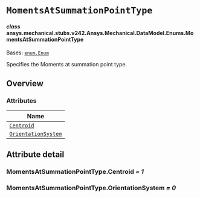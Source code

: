# `MomentsAtSummationPointType`

<a id="ansys.mechanical.stubs.v242.Ansys.Mechanical.DataModel.Enums.MomentsAtSummationPointType"></a>

#### *class* ansys.mechanical.stubs.v242.Ansys.Mechanical.DataModel.Enums.MomentsAtSummationPointType

Bases: [`enum.Enum`](https://docs.python.org/3/library/enum.html#enum.Enum)

Specifies the Moments at summation point type.

<!-- !! processed by numpydoc !! -->

<a id="overview"></a>

## Overview

### Attributes

| Name |
| ---------------------------------------------------------------------------------------------------------------------------------------------------------- |
| [`Centroid`](#MomentsAtSummationPointType.Centroid) |
| [`OrientationSystem`](#MomentsAtSummationPointType.OrientationSystem) |

<a id="attribute-detail"></a>

## Attribute detail

<a id="MomentsAtSummationPointType.Centroid"></a>

### MomentsAtSummationPointType.Centroid *= 1*

<a id="MomentsAtSummationPointType.OrientationSystem"></a>

### MomentsAtSummationPointType.OrientationSystem *= 0*


